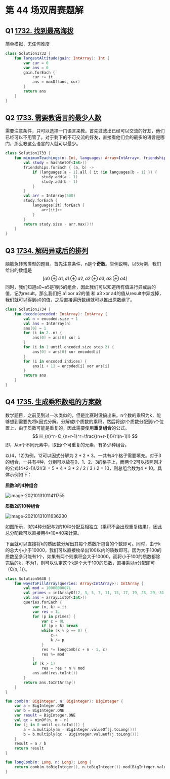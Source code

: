 # 第 44 场双周赛题解

## Q1 [1732. 找到最高海拔](https://leetcode-cn.com/problems/find-the-highest-altitude/)

简单模拟，无任何难度

```kotlin
class Solution1732 {
    fun largestAltitude(gain: IntArray): Int {
        var cur = 0
        var ans = 0
        gain.forEach {
            cur += it
            ans = maxOf(ans, cur)
        }
        return ans
    }
}
```

## Q2 [1733. 需要教语言的最少人数](https://leetcode-cn.com/problems/minimum-number-of-people-to-teach/)

需要注意条件，只可以选择一门语言来教。首先过滤出已经可以交流的好友，他们已经可以不用管了。对于剩下的不可交流的好友，直接看他们会的最多的语言是哪门，那么教这么语言的人就可以最少。

```kotlin
class Solution1733 {
    fun minimumTeachings(n: Int, languages: Array<IntArray>, friendships: Array<IntArray>): Int {
        val study = hashSetOf<Int>()
        friendships.forEach { (a, b) ->
            if (languages[a - 1].all { it !in languages[b - 1] }) {
                study.add(a - 1)
                study.add(b - 1)
            }
        }
        val arr = IntArray(500)
        study.forEach {
            languages[it].forEach {
                arr[it]++
            }
        }
        return study.size - arr.max()!!
    }
}
```

## Q3 [1734. 解码异或后的排列](https://leetcode-cn.com/problems/decode-xored-permutation/)

脑筋急转弯类型的题目。首先注意条件，n是个**奇数**。举例说明，以5为例，我们给出的数组是
$$
\left[ a0 \oplus a1, a1 \oplus a2, a2 \oplus a3, a3 \oplus a4\right]
$$
同时，我们知道a0~a5是1到5的组合，因此我们可以知道所有值进行异或后的值，记为result。那么我们把 a1 xor a2的值 和 a3 xor a4的值从result中异或掉，我们就可以得到a0的值，之后直接遍历数组就可以推出原数组了。

```kotlin
class Solution1734 {
    fun decode(encoded: IntArray): IntArray {
        val n = encoded.size + 1
        val ans = IntArray(n)
        ans[0] = 1
        for (i in 2..n) {
            ans[0] = ans[0] xor i
        }
        for (i in 1 until encoded.size step 2) {
            ans[0] = ans[0] xor encoded[i]
        }
        for (i in encoded.indices) {
            ans[i + 1] = encoded[i] xor ans[i]
        }
        return ans
    }
}
```

## Q4 [1735. 生成乘积数组的方案数](https://leetcode-cn.com/problems/count-ways-to-make-array-with-product/)

数学题目，之前见到过一次类似的，但是比赛时没搞出来。n个数的乘积为k，能够想到需要先将k因式分解。分解成t个质数的乘积，然后将这t个质数分配到n个位置上，由于质数可能是重复的，因此需要使用**重复组合**的公式。
$$
H_{n}^r=C_{n+r-1}^r=\frac{(n+r-1)!}{r!(n-1)!}
$$
即，从n个不同元素中，取出r个可重复的元素，有多少种组合。

以(4，12)为例，12可以因式分解为 2 * 2 * 3。一共有4个格子需要填充。对于3的组合，一共有4种，分别可以放在0、1、2、3的格子上，而两个2可以按照刚才的公式(4+2-1)!/2!/3! = 5 * 4 * 3 * 2 / 2 / 3 / 2 = 10，则总组合数为4 * 10。具体示例如下：

**质数3的4种组合**

![image-20210131011411755](https://i.loli.net/2021/01/31/nPuKxJmU3G5FCkz.png)

**质数2的10种组合**

![image-20210131011636230](https://i.loli.net/2021/01/31/tKL8PbjHQXzZF39.png)

如图所示，3的4种分配与2的10种分配互相独立（乘积不会出现重复结果），因此总分配数可以直接用4*10=40来计算。

下面就可以直接将k的质因数分解出其每个质数所包含的个数即可。同时，由于k的总大小小于10000，我们可以直接枚举出100以内的质数即可。因为大于100的质数至多只能有1个，如果有两个则乘积会大于10000，而将小于100的质数都除完后的k，不为1，则可以认定这个k是个大于100的质数，直接乘以n分配即可（C(n, 1)）。

```kotlin
class Solution5648 {
    fun waysToFillArray(queries: Array<IntArray>): IntArray {
        val mod = 1000000007L
        val primes = intArrayOf(2, 3, 5, 7, 11, 13, 17, 19, 23, 29, 31, 37, 41, 43, 47, 53, 59, 61, 67, 71, 73, 79, 83, 89, 97)
        val ans = arrayListOf<Int>()
        queries.forEach {
            var (n, k) = it
            var res = 1L
            for (p in primes) {
                var c = 0L
                if (p > k) break
                while (k % p == 0) {
                    c++
                    k /= p
                }
                res *= longComb(c + n - 1, c)
                res %= mod
            }
            if (k > 1)
                res = res * n % mod
            ans.add(res.toInt())
        }
        return ans.toIntArray()
    }
}

fun comb(m: BigInteger, n: BigInteger): BigInteger {
    var a = BigInteger.ONE
    var b = BigInteger.ONE
    var result = BigInteger.ONE
    val qc = minOf(n, m - n)
    for (j in 0 until qc.toInt()) {
        a = a.multiply(m - BigInteger.valueOf(j.toLong()))
        b = b.multiply(qc - BigInteger.valueOf(j.toLong()))
    }
    result = a / b
    return result
}

fun longComb(m: Long, n: Long): Long {
    return comb(m.toBigInteger(), n.toBigInteger()).mod(BigInteger.valueOf(1000000007L)).toLong()
}
```

